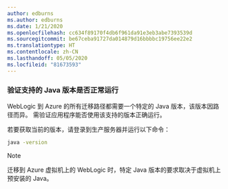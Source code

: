 ```yaml
---
author: edburns
ms.author: edburns
ms.date: 1/21/2020
ms.openlocfilehash: cc634f89170f4db6f961da91e3eb3abe7393539d
ms.sourcegitcommit: be67ceba91727da014879d16bbbbc19756ee22e2
ms.translationtype: HT
ms.contentlocale: zh-CN
ms.lasthandoff: 05/05/2020
ms.locfileid: "81673593"
---
```

### <a name="validate-that-the-supported-java-version-works-correctly"></a>验证支持的 Java 版本是否正常运行

WebLogic 到 Azure 的所有迁移路径都需要一个特定的 Java 版本，该版本因路径而异。 需验证应用程序能否使用该支持的版本正确运行。

若要获取当前的版本，请登录到生产服务器并运行以下命令：

```bash
java -version
```

> [!NOTE]
> 迁移到 Azure 虚拟机上的 WebLogic 时，特定 Java 版本的要求取决于虚拟机上预安装的 Java。
